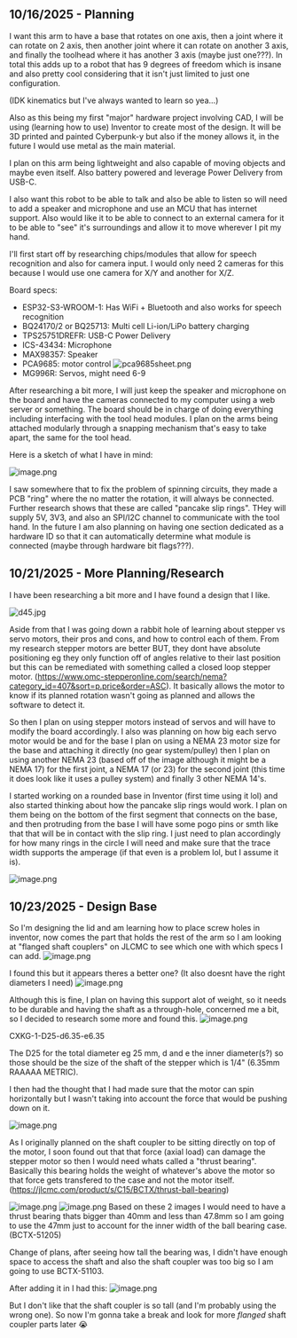 <!--
  ===================    !!READ THIS NOTICE!!   ====================
  DO NOT edit this file manually. Your changes WILL BE OVERWRITTEN!
  This journal is auto generated and updated by Hack Club Blueprint.
  To edit this file, please edit your journal entries on Blueprint.
  ==================================================================
-->

## 10/16/2025 - Planning  

I want this arm to have a base that rotates on one axis, then a joint where it can rotate on 2 axis, then another joint where it can rotate on another 3 axis, and finally the toolhead where it has another 3 axis (maybe just one???). In total this adds up to a robot that has 9 degrees of freedom which is insane and also pretty cool considering that it isn't just limited to just one configuration.

(IDK kinematics but I've always wanted to learn so yea...)

Also as this being my first "major" hardware project involving CAD, I will be using (learning how to use) Inventor to create most of the design. It will be 3D printed and painted Cyberpunk-y but also if the money allows it, in the future I would use metal as the main material.

I plan on this arm being lightweight and also capable of moving objects and maybe even itself. Also battery powered and leverage Power Delivery from USB-C.

I also want this robot to be able to talk and also be able to listen so will need to add a speaker and microphone and use an MCU that has internet support. Also would like it to be able to connect to an external camera for it to be able to "see" it's surroundings and allow it to move wherever I pit my hand.

I'll first start off by researching chips/modules that allow for speech recognition and also for camera input. I would only need 2 cameras for this because I would use one camera for X/Y and another for X/Z.

Board specs:

- ESP32-S3-WROOM-1: Has WiFi + Bluetooth and also works for speech recognition
- BQ24170/2 or BQ25713: Multi cell Li-ion/LiPo battery charging
- TPS25751DREFR: USB-C Power Delivery
- ICS-43434: Microphone
- MAX98357: Speaker
- PCA9685: motor control
![pca9685sheet.png](https://blueprint.hackclub.com/user-attachments/blobs/proxy/eyJfcmFpbHMiOnsiZGF0YSI6MjUwMCwicHVyIjoiYmxvYl9pZCJ9fQ==--5f041146bb03d7a87c8a04c267117e6ebd8c9159/pca9685sheet.png)
- MG996R: Servos, might need 6-9

After researching a bit more, I will just keep the speaker and microphone on the board and have the cameras connected to my computer using a web server or something. The board should be in charge of doing everything including interfacing with the tool head modules. I plan on the arms being attached modularly through a snapping mechanism that's easy to take apart, the same for the tool head. 

Here is a sketch of what I have in mind:

![image.png](https://blueprint.hackclub.com/user-attachments/blobs/proxy/eyJfcmFpbHMiOnsiZGF0YSI6MjUxMSwicHVyIjoiYmxvYl9pZCJ9fQ==--9bf4296151d96faf3125b2d1d7bdaf4f8ffee891/image.png)

I saw somewhere that to fix the problem of spinning circuits, they made a PCB "ring" where the no matter the rotation, it will always be connected. Further research shows that these are called "pancake slip rings". THey will supply 5V, 3V3, and also an SPI/I2C channel to communicate with the tool hand. In the future I am also planning on having one section dedicated as a hardware ID so that it can automatically determine what module is connected (maybe through hardware bit flags???).  

## 10/21/2025 - More Planning/Research  

I have been researching a bit more and I have found a design that I like.

![d45.jpg](https://blueprint.hackclub.com/user-attachments/blobs/proxy/eyJfcmFpbHMiOnsiZGF0YSI6MzgwMywicHVyIjoiYmxvYl9pZCJ9fQ==--11114a990e3eca5b63df3de840ec452fc67e406a/d45.jpg)

Aside from that I was going down a rabbit hole of learning about stepper vs servo motors, their pros and cons, and how to control each of them. From my research stepper motors are better BUT, they dont have absolute positioning eg they only function off of angles relative to their last position but this can be remediated with something called a closed loop stepper motor. (https://www.omc-stepperonline.com/search/nema?category_id=407&sort=p.price&order=ASC). It basically allows the motor to know if its planned rotation wasn't going as planned and allows the software to detect it. 

So then I plan on using stepper motors instead of servos and will have to modify the board accordingly. I also was planning on how big each servo motor would be and for the base I plan on using a NEMA 23 motor size for the base and attaching it directly (no gear system/pulley) then I plan on using another NEMA 23 (based off of the image although it might be a NEMA 17) for the first joint, a NEMA 17 (or 23) for the second joint (this time it does look like it uses a pulley system) and finally 3 other NEMA 14's. 

I started working on a rounded base in Inventor (first time using it lol) and also started thinking about how the pancake slip rings would work. I plan on them being on the bottom of the first segment that connects on the base, and then protruding from the base I will have some pogo pins or smth like that that will be in contact with the slip ring. I just need to plan accordingly for how many rings in the circle I will need and make sure that the trace width supports the amperage (if that even is a problem lol, but I assume it is).

![image.png](https://blueprint.hackclub.com/user-attachments/blobs/proxy/eyJfcmFpbHMiOnsiZGF0YSI6NDA2NCwicHVyIjoiYmxvYl9pZCJ9fQ==--bf663f6f308876beddd3fe9bc430a1bfc568cef7/image.png)
  

## 10/23/2025 - Design Base  

So I'm designing the lid and am learning how to place screw holes in inventor, now comes the part that holds the rest of the arm so I am looking at "flanged shaft couplers" on JLCMC to see which one with which specs I can add. 
![image.png](https://blueprint.hackclub.com/user-attachments/blobs/proxy/eyJfcmFpbHMiOnsiZGF0YSI6NDUyNiwicHVyIjoiYmxvYl9pZCJ9fQ==--419a38e0c6504ff68a65fc23a2f17f3d00321978/image.png)

I found this but it appears theres a better one? (It also doesnt have the right diameters I need)
![image.png](https://blueprint.hackclub.com/user-attachments/blobs/proxy/eyJfcmFpbHMiOnsiZGF0YSI6NDUyNSwicHVyIjoiYmxvYl9pZCJ9fQ==--a1f4e25e74f3ebdf0784dac86aeab7163572204a/image.png)

Although this is fine, I plan on having this support alot of weight, so it needs to be durable and having the shaft as a through-hole, concerned me a bit, so I decided to research some more and found this.
![image.png](https://blueprint.hackclub.com/user-attachments/blobs/proxy/eyJfcmFpbHMiOnsiZGF0YSI6NDkyNCwicHVyIjoiYmxvYl9pZCJ9fQ==--522ca65f81dfefd4316abffcf757e6555197b70c/image.png)

CXKG-1-D25-d6.35-e6.35

The D25 for the total diameter eg 25 mm, d and e the inner diameter(s?) so those should be the size of the shaft of the stepper which is 1/4" (6.35mm RAAAAA METRIC).

I then had the thought that I had made sure that the motor can spin horizontally but I wasn't taking into account the force that would be pushing down on it. 

![image.png](https://blueprint.hackclub.com/user-attachments/blobs/proxy/eyJfcmFpbHMiOnsiZGF0YSI6NDk0MCwicHVyIjoiYmxvYl9pZCJ9fQ==--2f36f14b72ba004d3f806c115df5f4cccf213d12/image.png)

As I originally planned on the shaft coupler to be sitting directly on top of the motor, I soon found out that that force (axial load) can damage the stepper motor so then I would need whats called a "thrust bearing". Basically this bearing holds the weight of whatever's above the motor so that force gets transfered to the case and not the motor itself. (https://jlcmc.com/product/s/C15/BCTX/thrust-ball-bearing)

![image.png](https://blueprint.hackclub.com/user-attachments/blobs/proxy/eyJfcmFpbHMiOnsiZGF0YSI6NDk0NCwicHVyIjoiYmxvYl9pZCJ9fQ==--63df1b74501134bf2b97b652d6e2e9e65beb62f6/image.png)
![image.png](https://blueprint.hackclub.com/user-attachments/blobs/proxy/eyJfcmFpbHMiOnsiZGF0YSI6NDk0NSwicHVyIjoiYmxvYl9pZCJ9fQ==--01b5e62df6b67235a6d7ebe0356704531d0f5d30/image.png)
Based on these 2 images I would need to have a thrust bearing thats bigger than 40mm and less than 47.8mm so I am going to use the 47mm just to account for the inner width of the ball bearing case.
(BCTX-51205)

Change of plans, after seeing how tall the bearing was, I didn't have enough space to access the shaft and also the shaft coupler was too big so I am going to use BCTX-51103.

After adding it in I had this: 
![image.png](https://blueprint.hackclub.com/user-attachments/blobs/proxy/eyJfcmFpbHMiOnsiZGF0YSI6NDk1NywicHVyIjoiYmxvYl9pZCJ9fQ==--30c7371bbefe10633d843c1d46d4cc553144fad6/image.png)

But I don't like that the shaft coupler is so tall (and I'm probably using the wrong one). So now I'm gonna take a break and look for more *flanged* shaft coupler parts later :sob:
  

